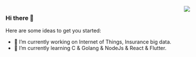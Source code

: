 <img align="right" src="https://github-readme-stats.vercel.app/api?username=satng&&show_icons=true&theme=github" />

### Hi there 👋

Here are some ideas to get you started:

- 🔭 I’m currently working on Internet of Things, Insurance big data.
- 🌱 I’m currently learning C & Golang & NodeJs & React & Flutter.

<!--

Here are some ideas to get you started:

- 🔭 I’m currently working on ...
- 🌱 I’m currently learning ...
- 👯 I’m looking to collaborate on ...
- 🤔 I’m looking for help with ...
- 💬 Ask me about ...
- 📫 How to reach me: ...
- 😄 Pronouns: ...
- ⚡ Fun fact: ...
-->
